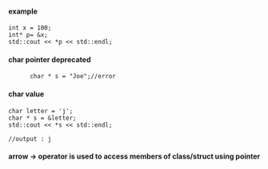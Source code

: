#### example 

    int x = 100;            
    int* p= &x;
    std::cout << *p << std::endl;
    
#### char pointer deprecated
          char * s = "Joe";//error
          
#### char value
    char letter = 'j';
    char * s = &letter; 
    std::cout << *s << std::endl;
    
    //output : j
    
    
    
#### arrow -> operator is used to access members of class/struct using pointer
